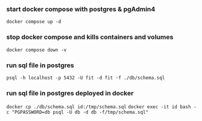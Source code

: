 ### start docker compose with postgres & pgAdmin4

`docker compose up -d`

### stop docker compose and kills containers and volumes

`docker compose down -v`

### run sql file in postgres

`psql -h localhost -p 5432 -U fit -d fit -f ./db/schema.sql`

### run sql file in postgres deployed in docker

`docker cp ./db/schema.sql id:/tmp/schema.sql`
`docker exec -it id bash -c "PGPASSWORD=db psql -U db -d db -f/tmp/schema.sql"`
